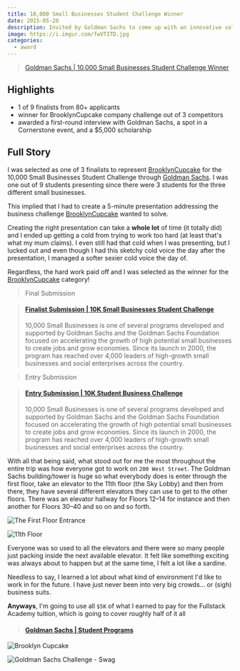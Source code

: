 ```yaml
---
title: 10,000 Small Businesses Student Challenge Winner
date: 2015-05-20
description: Invited by Goldman Sachs to come up with an innovative solution to one of three business challenges.
image: https://i.imgur.com/fwVTITD.jpg
categories:
  - award
---
```


> [Goldman Sachs | 10,000 Small Businesses Student Challenge Winner](http://www.goldmansachs.com/careers/students-and-graduates/our-programs/americas-programs/student-challenge.html)

## Highlights

- 1 of 9 finalists from 80+ applicants
- winner for BrooklynCupcake company challenge out of 3 competitors
- awarded a first-round interview with Goldman Sachs, a spot in a Cornerstone event, and a <!-- prettier-ignore -->$5,000 scholarship

## Full Story

I was selected as one of 3 finalists to represent [BrooklynCupcake](https://brooklyncupcake.com "BrooklynCupcake") for the 10,000 Small Businesses Student Challenge through [Goldman Sachs](https://www.goldmansachs.com/ "Goldman Sachs"). I was one out of 9 students presenting since there were 3 students for the three different small businesses.

This implied that I had to create a 5-minute presentation addressing the business challenge [BrooklynCupcake](https://brooklyncupcake.com "BrooklynCupcake") wanted to solve.

Creating the right presentation can take a **whole lot** of time (it totally did) and I ended up getting a cold from trying to work too hard (at least that's what my mum claims). I even still had that cold when I was presenting, but I lucked out and even though I had this sketchy cold voice the day after the presentation, I managed a softer sexier cold voice the day of.

Regardless, the hard work paid off and I was selected as the winner for the [BrooklynCupcake](https://brooklyncupcake.com "BrooklynCupcake") category!

> Final Submission

<blockquote class="embedly-card"><h4><a href="https://www.youtube.com/watch?v=fZ1iTIHHXmE">Finalist Submission | 10K Small Businesses Student Challenge</a></h4><p>10,000 Small Businesses is one of several programs developed and supported by Goldman Sachs and the Goldman Sachs Foundation focused on accelerating the growth of high potential small businesses to create jobs and grow economies. Since its launch in 2000, the program has reached over 4,000 leaders of high-growth small businesses and social enterprises across the country.</p></blockquote>
<script async src="//cdn.embedly.com/widgets/platform.js" charset="UTF-8"></script>

> Entry Submission

<blockquote class="embedly-card"><h4><a href="https://www.youtube.com/watch?v=4a6rEjB8KH8">Entry Submission | 10K Student Business Challenge</a></h4><p>10,000 Small Businesses is one of several programs developed and supported by Goldman Sachs and the Goldman Sachs Foundation focused on accelerating the growth of high potential small businesses to create jobs and grow economies. Since its launch in 2000, the program has reached over 4,000 leaders of high-growth small businesses and social enterprises across the country.</p></blockquote>
<script async src="//cdn.embedly.com/widgets/platform.js" charset="UTF-8"></script>

With all that being said, what stood out for me the most throughout the entire trip was how everyone got to work on `200 West Street`. The Goldman Sachs building/tower is huge so what everybody does is enter through the first floor, take an elevator to the 11th floor (the Sky Lobby) and then from there, they have several different elevators they can use to get to the other floors. There was an elevator hallway for Floors 12–14 for instance and then another for Floors 30–40 and so on and so forth.

![The First Floor Entrance](https://farm6.static.flickr.com/5286/5319954555_189fc82df2_b.jpg)

![11th Floor](https://static.businessinsider.com/image/5012d4beecad043223000007-590/foursquare-user-hugh-c-snapped-a-shot-of-goldmans-sky-lobby-inside-its-200-west-offices.jpg)

Everyone was so used to all the elevators and there were so many people just packing inside the next available elevator. It felt like something exciting was always about to happen but at the same time, I felt a lot like a sardine.

Needless to say, I learned a lot about what kind of environment I'd like to work in for the future. I have just never been into very big crowds... or (sigh) business suits.

**Anyways**, I'm going to use all `$5K` of what I earned to pay for the Fullstack Academy tuition, which is going to cover roughly half of it all

<blockquote class="embedly-card"><h4><a href="http://www.goldmansachs.com/careers/students/programs/">Goldman Sachs | Student Programs</a></h4></blockquote>
<script async src="//cdn.embedly.com/widgets/platform.js" charset="UTF-8"></script>

![Brooklyn Cupcake](https://i.imgur.com/bm2JzNZ.jpg)

![Goldman Sachs Challenge - Swag](https://i.imgur.com/cp3lzge.jpg)
